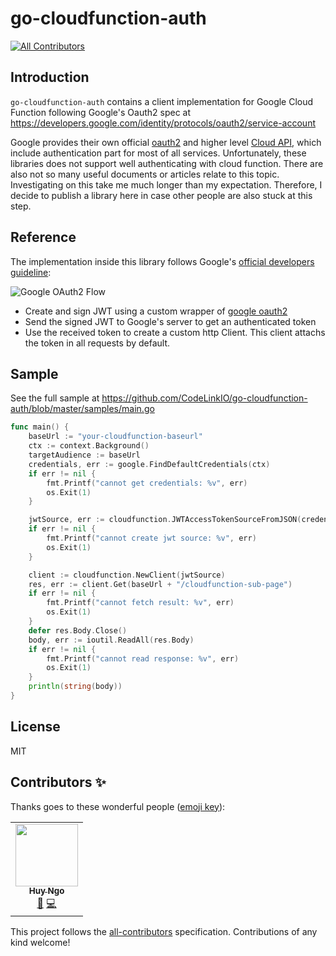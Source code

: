 # go-cloudfunction-auth
<!-- ALL-CONTRIBUTORS-BADGE:START - Do not remove or modify this section -->
[![All Contributors](https://img.shields.io/badge/all_contributors-1-orange.svg?style=flat-square)](#contributors-)
<!-- ALL-CONTRIBUTORS-BADGE:END -->

## Introduction

`go-cloudfunction-auth` contains a client implementation for Google Cloud Function following Google's Oauth2 spec at https://developers.google.com/identity/protocols/oauth2/service-account

Google provides their own official [oauth2](https://godoc.org/golang.org/x/oauth2) and higher level [Cloud API](https://github.com/googleapis/google-cloud-go), which include authentication part for most of all services. Unfortunately, these libraries does not support well authenticating with cloud function. There are also not so many useful documents or articles relate to this topic. Investigating on this take me much longer than my expectation. Therefore, I decide to publish a library here in case other people are also stuck at this step.

## Reference

The implementation inside this library follows Google's [official developers guideline](https://developers.google.com/identity/protocols/oauth2/service-account):

![Google OAuth2 Flow](https://developers.google.com/accounts/images/serviceaccount.png)

- Create and sign JWT using a custom wrapper of [google oauth2](https://github.com/golang/oauth2/tree/master/google)
- Send the signed JWT to Google's server to get an authenticated token
- Use the received token to create a custom http Client. This client attachs the token in all requests by default.

## Sample

See the full sample at https://github.com/CodeLinkIO/go-cloudfunction-auth/blob/master/samples/main.go

```go
func main() {
	baseUrl := "your-cloudfunction-baseurl"
	ctx := context.Background()
	targetAudience := baseUrl
	credentials, err := google.FindDefaultCredentials(ctx)
	if err != nil {
		fmt.Printf("cannot get credentials: %v", err)
		os.Exit(1)
	}

	jwtSource, err := cloudfunction.JWTAccessTokenSourceFromJSON(credentials.JSON, targetAudience)
	if err != nil {
		fmt.Printf("cannot create jwt source: %v", err)
		os.Exit(1)
	}

	client := cloudfunction.NewClient(jwtSource)
	res, err := client.Get(baseUrl + "/cloudfunction-sub-page")
	if err != nil {
		fmt.Printf("cannot fetch result: %v", err)
		os.Exit(1)
	}
	defer res.Body.Close()
	body, err := ioutil.ReadAll(res.Body)
	if err != nil {
		fmt.Printf("cannot read response: %v", err)
		os.Exit(1)
	}
	println(string(body))
}
```

## License

MIT
## Contributors ✨

Thanks goes to these wonderful people ([emoji key](https://allcontributors.org/docs/en/emoji-key)):

<!-- ALL-CONTRIBUTORS-LIST:START - Do not remove or modify this section -->
<!-- prettier-ignore-start -->
<!-- markdownlint-disable -->
<table>
  <tr>
    <td align="center"><a href="https://github.com/huynvk"><img src="https://avatars2.githubusercontent.com/u/15973503?v=4" width="100px;" alt=""/><br /><sub><b>Huy Ngo</b></sub></a><br /><a href="https://github.com/CodeLinkIO/go-cloudfunction-auth/commits?author=huynvk" title="Documentation">📖</a> <a href="https://github.com/CodeLinkIO/go-cloudfunction-auth/commits?author=huynvk" title="Code">💻</a></td>
  </tr>
</table>

<!-- markdownlint-enable -->
<!-- prettier-ignore-end -->
<!-- ALL-CONTRIBUTORS-LIST:END -->

This project follows the [all-contributors](https://github.com/all-contributors/all-contributors) specification. Contributions of any kind welcome!
